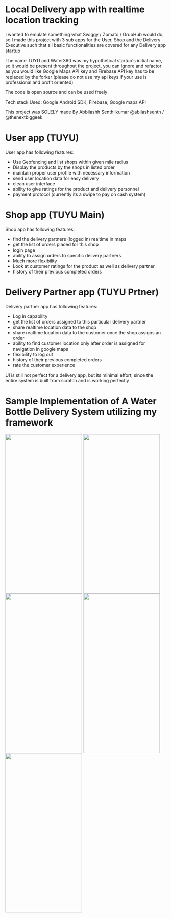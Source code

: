 # Local Delivery app with realtime location tracking

I wanted to emulate something what Swiggy / Zomato / GrubHub would do, so I made this project with 3 sub apps for the User, Shop and the Delivery Executive such that all basic functionalities are covered for any Delivery app startup

The name TUYU and Water360 was my hypothetical startup's initial name, so it would be present throughout the project, you can Ignore and refactor as you would like
Google Maps API key and Firebase API key has to be replaced by the forker (please do not use my api keys if your use is professional and profit oriented)

The code is open source and can be used freely

Tech stack Used: Google Android SDK, Firebase, Google maps API

This project was SOLELY made By Abbilashh Senthilkumar @abilashsenth / @thenextbiggeek


# User app (TUYU)

User app has following features:
- Use Geofencing and list shops within given mile radius
- Display the products by the shops in listed order
- maintain proper user profile with necessary information
- send user location data for easy delivery
- clean user interface
- ability to give ratings for the product and delivery personnel
- payment protocol (currently its a swipe to pay on cash system)

# Shop app (TUYU Main)

Shop app has following features:
- find the delivery partners (logged in) realtime in maps
- get the list of orders placed for this shop
- login page
- ability to assign orders to specific delivery partners
- Much more flexibility
- Look at customer ratings for the product as well as delivery partner
- history of their previous completed orders

# Delivery Partner app (TUYU Prtner)

Delivery partner app has following features:
- Log in capability
- get the list of orders assigned to this particular delivery partner
- share realtime location data to the shop
- share realtime location data to the customer once the shop assigns an order
- ability to find customer location only after order is assigned for navigation in google maps
- flexibility to log out
- history of their previous completed orders
- rate the customer experience

UI is still not perfect for a delivery app, but its minimal effort, since the entire system is built from scratch and is working perfectly

# Sample Implementation of A Water Bottle Delivery System utilizing my framework

<a href="url"><img src="https://i.imgur.com/DdUjq4m.png" align="center" height="500" width="240" ></a>
<a href="url"><img src="https://i.imgur.com/V0RWnRl.png" align="center" height="500" width="240" ></a>
<a href="url"><img src="https://i.imgur.com/8GJCawg.png" align="center" height="500" width="240" ></a>
<a href="url"><img src="https://i.imgur.com/g9u4pUU.png" align="center" height="500" width="240" ></a>
<a href="url"><img src="https://i.imgur.com/EMsKq86.png" align="center" height="500" width="240" ></a>



